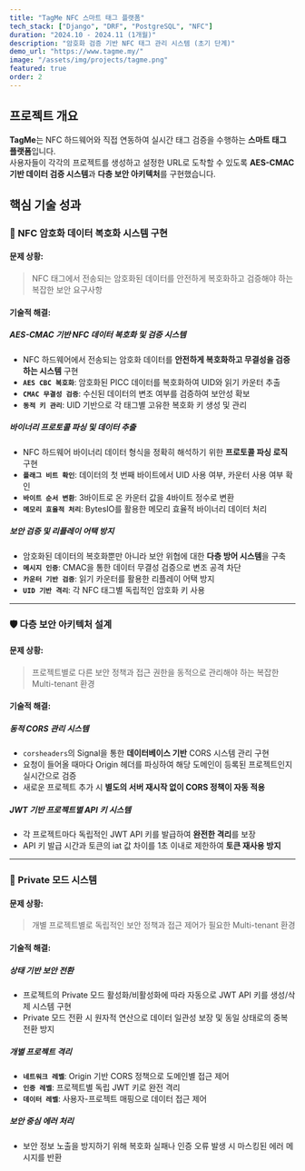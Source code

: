 ```yaml
---
title: "TagMe NFC 스마트 태그 플랫폼"
tech_stack: ["Django", "DRF", "PostgreSQL", "NFC"]
duration: "2024.10 - 2024.11 (1개월)"
description: "암호화 검증 기반 NFC 태그 관리 시스템 (초기 단계)"
demo_url: "https://www.tagme.my/"
image: "/assets/img/projects/tagme.png"
featured: true
order: 2
---
```


## 프로젝트 개요

**TagMe**는 NFC 하드웨어와 직접 연동하여 실시간 태그 검증을 수행하는 **스마트 태그 플랫폼**입니다.  
사용자들이 각각의 프로젝트를 생성하고 설정한 URL로 도착할 수 있도록 **AES-CMAC 기반 데이터 검증 시스템**과 **다층 보안 아키텍처**를 구현했습니다.

## 핵심 기술 성과

### 🔐 NFC 암호화 데이터 복호화 시스템 구현
#### **문제 상황**:
>NFC 태그에서 전송되는 암호화된 데이터를 안전하게 복호화하고 검증해야 하는 복잡한 보안 요구사항

#### **기술적 해결**:
##### **AES-CMAC 기반 NFC 데이터 복호화 및 검증 시스템**
- NFC 하드웨어에서 전송되는 암호화 데이터를 **안전하게 복호화하고 무결성을 검증하는 시스템** 구현
- **`AES CBC 복호화`**: 암호화된 PICC 데이터를 복호화하여 UID와 읽기 카운터 추출
- **`CMAC 무결성 검증`**: 수신된 데이터의 변조 여부를 검증하여 보안성 확보
- **`동적 키 관리`**: UID 기반으로 각 태그별 고유한 복호화 키 생성 및 관리

##### **바이너리 프로토콜 파싱 및 데이터 추출**
- NFC 하드웨어 바이너리 데이터 형식을 정확히 해석하기 위한 **프로토콜 파싱 로직** 구현
- **`플래그 비트 확인`**: 데이터의 첫 번째 바이트에서 UID 사용 여부, 카운터 사용 여부 확인
- **`바이트 순서 변환`**: 3바이트로 온 카운터 값을 4바이트 정수로 변환
- **`메모리 효율적 처리`**: BytesIO를 활용한 메모리 효율적 바이너리 데이터 처리

##### **보안 검증 및 리플레이 어택 방지**
- 암호화된 데이터의 복호화뿐만 아니라 보안 위협에 대한 **다층 방어 시스템**을 구축
- **`메시지 인증`**: CMAC을 통한 데이터 무결성 검증으로 변조 공격 차단
- **`카운터 기반 검증`**: 읽기 카운터를 활용한 리플레이 어택 방지
- **`UID 기반 격리`**: 각 NFC 태그별 독립적인 암호화 키 사용


---
### 🛡️ 다층 보안 아키텍처 설계

#### **문제 상황**:
> 프로젝트별로 다른 보안 정책과 접근 권한을 동적으로 관리해야 하는 복잡한 Multi-tenant 환경

#### **기술적 해결**:
##### **동적 CORS 관리 시스템**
- `corsheaders`의 Signal을 통한 **데이터베이스 기반** CORS 시스템 관리 구현
- 요청이 들어올 때마다 Origin 헤더를 파싱하여 해당 도메인이 등록된 프로젝트인지 실시간으로 검증
- 새로운 프로젝트 추가 시 **별도의 서버 재시작 없이 CORS 정책이 자동 적용**

##### **JWT 기반 프로젝트별 API 키 시스템**
- 각 프로젝트마다 독립적인 JWT API 키를 발급하여 **완전한 격리**를 보장
- API 키 발급 시간과 토큰의 iat 값 차이를 1초 이내로 제한하여 **토큰 재사용 방지**


---
### 🔄 Private 모드 시스템

#### **문제 상황**:
> 개별 프로젝트별로 독립적인 보안 정책과 접근 제어가 필요한 Multi-tenant 환경  

#### **기술적 해결**:
##### **상태 기반 보안 전환**
- 프로젝트의 Private 모드 활성화/비활성화에 따라 자동으로 JWT API 키를 생성/삭제 시스템 구현
- Private 모드 전환 시 원자적 연산으로 데이터 일관성 보장 및 동일 상태로의 중복 전환 방지


##### **개별 프로젝트 격리**
- **`네트워크 레벨`**: Origin 기반 CORS 정책으로 도메인별 접근 제어
- **`인증 레벨`**: 프로젝트별 독립 JWT 키로 완전 격리
- **`데이터 레벨`**: 사용자-프로젝트 매핑으로 데이터 접근 제어

##### **보안 중심 에러 처리**
- 보안 정보 노출을 방지하기 위해 복호화 실패나 인증 오류 발생 시 마스킹된 에러 메시지를 반환 

